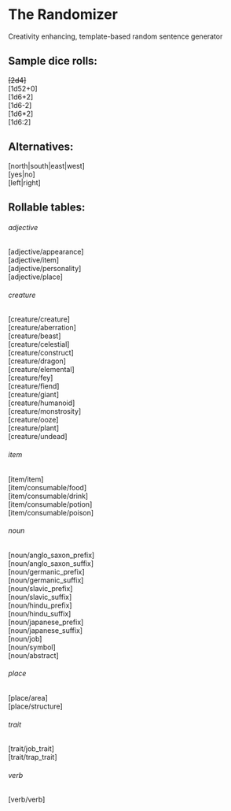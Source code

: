 # The Randomizer
Creativity enhancing, template-based random sentence generator

## Sample dice rolls:
~~[2d4]~~\
[1d52+0]\
[1d6+2]\
[1d6-2]\
[1d6*2]\
[1d6:2]

## Alternatives:
[north|south|east|west]\
[yes|no]\
[left|right]

## Rollable tables:

###### adjective
[adjective/appearance]\
[adjective/item]\
[adjective/personality]\
[adjective/place]

###### creature
[creature/creature]\
[creature/aberration]\
[creature/beast]\
[creature/celestial]\
[creature/construct]\
[creature/dragon]\
[creature/elemental]\
[creature/fey]\
[creature/fiend]\
[creature/giant]\
[creature/humanoid]\
[creature/monstrosity]\
[creature/ooze]\
[creature/plant]\
[creature/undead]

###### item
[item/item]\
[item/consumable/food]\
[item/consumable/drink]\
[item/consumable/potion]\
[item/consumable/poison]

###### noun
[noun/anglo_saxon_prefix]\
[noun/anglo_saxon_suffix]\
[noun/germanic_prefix]\
[noun/germanic_suffix]\
[noun/slavic_prefix]\
[noun/slavic_suffix]\
[noun/hindu_prefix]\
[noun/hindu_suffix]\
[noun/japanese_prefix]\
[noun/japanese_suffix]\
[noun/job]\
[noun/symbol]\
[noun/abstract]

###### place
[place/area]\
[place/structure]

###### trait
[trait/job_trait]\
[trait/trap_trait]

###### verb
[verb/verb]
